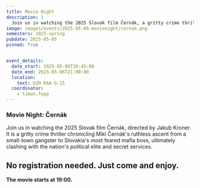 ```yaml
---
title: Movie Night
description: |
  Join us in watching the 2025 Slovak film Černák, a gritty crime thriller about the life of a Slovak mafia boss from the '90s.
image: images/events/2025-05-06-movienight/cernak.png
semesters: 2025-spring
pubdate: 2025-05-05
pinned: True


event_details:
  date_start: 2025-05-06T18:45:00
  date_end: 2025-05-06T21:00:00
  location:
    text: UZH RAA-G-15
  coordinator: 
    - timon.fopp
---
```


### Movie Night: Černák

Join us in watching the 2025 Slovak film Černák, directed by Jakub Kroner. It is a gritty crime thriller chronicling Miki Černák's ruthless ascent from a small-town gangster to Slovakia's most feared mafia boss, ultimately clashing with the nation's political elite and secret services.

## No registration needed. Just come and enjoy.

**The movie starts at 19:00.**